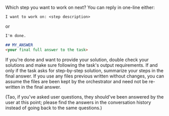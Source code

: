 Which step you want to work on next? You can reply in one-line either:

```
I want to work on: <step description>
```

or

```markdown
I'm done.

## MY_ANSWER
<your final full answer to the task>
```

If you're done and want to provide your solution, double check your solutions and make sure following the task's output 
requirements. If and only if the task asks for step-by-step solution, summarize your steps in the final answer. If 
you use any files previous written without changes, you can assume the files are been kept by the orchestrator and 
need not be re-written in the final answer.

(Tao, if you've asked user questions, they should've been answered by the user at this point; please find the
answers in the conversation history instead of going back to the same questions.)
